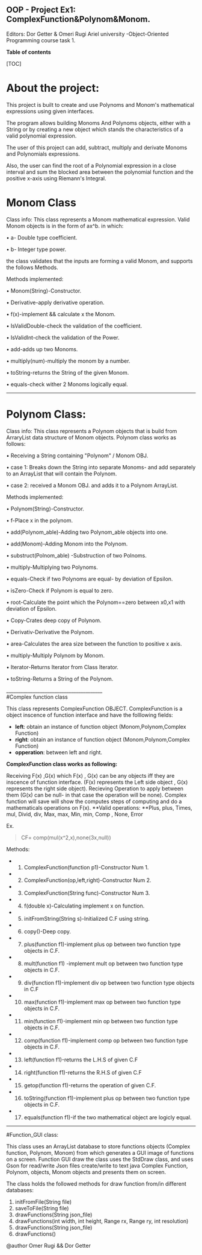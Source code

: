 OOP - Project Ex1: ComplexFunction&Polynom&Monom.
----------------
Editors: Dor Getter & Omeri Rugi
Ariel university -Object-Oriented Programming course task 1.

**Table of contents**


[TOC]



#  About the project:
This project is built to create and use Polynoms and Monom's mathematical expressions using given interfaces.

The program allows building Monoms And Polynoms objects, either with a String or by creating a new object which stands the characteristics of a valid polynomial expression.

The user of this project can add, subtract, multiply and derivate Monoms and Polynomials expressions. 

Also, the user can find the root of a Polynomial expression in a close interval and sum the blocked area between the polynomial function and the positive x-axis using Riemann's Integral.
# Monom Class

Class info:  This class represents a Monom mathematical expression. Valid Monom objects is in the form of ax^b.
in which:


•	a- Double type coefficient.


•	b- Integer type power.


the class validates that the inputs are forming a valid Monom, and supports the follows Methods.

Methods implemented:

•	Monom(String)-Constructor.

•	Derivative-apply derivative operation.	

•	f(x)-implement && calculate x the Monom.

•	IsValidDouble-check the validation of the coefficient.

•	IsValidInt-check the validation of the Power.

•	add-adds up two Monoms.

•	multiply(num)-multiply the monom by a number.

•	toString-returns the String of the given Monom. 

•	equals-check wither 2 Monoms logically equal.		
________________________________________
# Polynom Class:







Class info: This class represents a Polynom objects that is build from ArraryList data structure of Monom objects.
Polynom class works as follows:


•	Receiving a String containing "Polynom" / Monom OBJ.

•	case 1: Breaks down the String into separate Monoms- and add separately to an ArrayList that will contain the Polynom.

•	case 2: received a Monom OBJ. and adds it to a Polynom ArrayList.

Methods implemented:

•	Polynom(String)-Constructor.

•	f-Place x in the polynom.

•	add(Polynom_able)-Adding two Polynom_able objects into one.

•	add(Monom)-Adding Monom into the Polynom.

•	substruct(Polnom_able) -Substruction of two Polnoms.

•	multiply-Multiplying two Polynoms.

•	equals-Check if two Polynoms are equal- by deviation of Epsilon.

•	isZero-Check if Polynom is equal to zero.			

•	root-Calculate the point which the Polynom==zero between x0,x1 with deviation of Epsilon.

•	Copy-Crates deep copy of Polynom.

•	Derivativ-Derivative the Polynom.

•	area-Calculates the area size between the function to positive x axis.

•	multiply-Multiply Polynom by Monom.

•	Iterator-Returns Iterator from Class Iterator.

•	toString-Returns a String of the Polynom.


________________________________________\
#Complex function class


 This class represents ComplexFunction OBJECT.
 ComplexFunction is a object inscence of function interface and have the folllowing fields: 

- **left**:   obtain an instance of function object (Monom,Polynom,Complex Function)
- **right**: obtain an instance of function object (Monom,Polynom,Complex Function)
- **opperation**: between left and right.

 **ComplexFunction class works as following:**
 
 Receiving F(x) ,G(x) which F(x) , G(x) can be any objects iff they are inscence of function interface. (F(x) represents the Left side object , G(x) represents the right side object).
 Recieving Operation to apply between them (G(x) can be null- in that case the operation will be none).
 Complex function will save will show the computes steps of computing and do a mathematicals operations on F(x). 
**Valid operations: **Plus, plus, Times, mul, Divid, div, Max, max, Min, min, Comp , None, Error	
 
 Ex. 
>  CF= comp(mul(x^2,x),none(3x,null))
 


Methods:

 * 1)	ComplexFunction(function p1)-Constructor Num 1.
 * 2)	ComplexFunction(op,left,right)-Constructor Num 2.
 * 3)	ComplexFunction(String func)-Constructor Num 3.
 * 4)	f(double x)-Calculating implement x on function.
 * 5)	initFromString(String s)-Initialized C.F using string.
 * 6)	copy()-Deep copy.
 * 7)	plus(function f1)-implement plus op between two function type objects in C.F.
 * 8)	mult(function f1) -implement mult op between two function type objects in C.F.
 * 9)	div(function f1)-implement div  op between two function type objects in C.F
 * 10)	max(function f1)-implement max  op between two function type objects in C.F.
 * 11)	min(function f1)-implement min  op between two function type objects in C.F.
 * 12)	comp(function f1)-implement comp op between two function type objects in C.F.
 * 13)	left(function f1)-returns the L.H.S of given C.F
 * 14)	right(function f1)-returns the R.H.S of given C.F
 * 15)	getop(function f1)-returns the operation of given C.F.
 * 16)	toString(function f1)-implement plus op between two function type objects in C.F.
 * 17)	equals(function f1)-if the two mathematical object are logicly equal.

---------------------
#Function_GUI class:

This class uses an ArrayList database to store functions objects (Complex function, Polynom, Monom) from which generates a GUI image of functions on a screen. 
Function GUI draw the class uses the StdDraw class, and uses Gson for read/write  Json files  create/write to text java Complex Function, Polynom, objects, Monom objects and presents them on screen.

The class holds the followed methods for draw function from/in different databases:
1) initFromFile(String file) 
2) saveToFile(String file)
3) drawFunctions(String json_file)
4) drawFunctions(int width, int height, Range rx, Range ry, int resolution)
5) drawFunctions(String json_file)
6) drawFunctions()


@author Omer Rugi && Dor Getter

